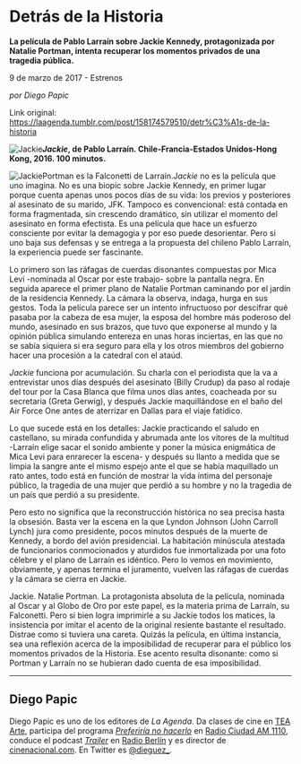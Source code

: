 # Detrás de la Historia

**La película de Pablo Larraín sobre Jackie Kennedy, protagonizada por Natalie Portman, intenta recuperar los momentos privados de una tragedia pública.**

9 de marzo de 2017 - Estrenos

_por Diego Papic_

Link original: https://laagenda.tumblr.com/post/158174579510/detr%C3%A1s-de-la-historia

![Jackie](https://64.media.tumblr.com/f570bfec467f4bd84b1a5055a8e70d79/tumblr_inline_pk077vVtfw1t6q87u_500.jpg)***Jackie*, de Pablo Larraín. Chile-Francia-Estados Unidos-Hong Kong, 2016. 100 minutos.**

![Jackie](https://64.media.tumblr.com/f570bfec467f4bd84b1a5055a8e70d79/tumblr_inline_pk077vVtfw1t6q87u_500.jpg)Portman es la Falconetti de Larraín.J*ackie* no es la película que uno imagina. No es una biopic sobre Jackie Kennedy, en primer lugar porque cuenta apenas unos pocos días de su vida: los previos y posteriores al asesinato de su marido, JFK. Tampoco es convencional: está contada en forma fragmentada, sin crescendo dramático, sin utilizar el momento del asesinato en forma efectista. Es una película que hace un esfuerzo consciente por evitar la demagogia y por eso puede desorientar. Pero si uno baja sus defensas y se entrega a la propuesta del chileno Pablo Larraín, la experiencia puede ser fascinante.

Lo primero son las ráfagas de cuerdas disonantes compuestas por Mica Levi -nominada al Oscar por este trabajo- sobre la pantalla negra. En seguida aparece el primer plano de Natalie Portman caminando por el jardín de la residencia Kennedy. La cámara la observa, indaga, hurga en sus gestos. Toda la película parece ser un intento infructuoso por descifrar qué pasaba por la cabeza de esa mujer, la esposa del hombre más poderoso del mundo, asesinado en sus brazos, que tuvo que exponerse al mundo y la opinión pública simulando entereza en unas horas inciertas, en las que no se sabía siquiera si era seguro para ella y los otros miembros del gobierno hacer una procesión a la catedral con el ataúd.

*Jackie* funciona por acumulación. Su charla con el periodista que la va a entrevistar unos días después del asesinato (Billy Crudup) da paso al rodaje del tour por la Casa Blanca que filma unos días antes, coacheada por su secretaria (Greta Gerwig), y después Jackie maquillándose en el baño del Air Force One antes de aterrizar en Dallas para el viaje fatídico.

Lo que sucede está en los detalles: Jackie practicando el saludo en castellano, su mirada confundida y abrumada ante los vítores de la multitud -Larraín elige sacar el sonido ambiente y poner la música enigmática de Mica Levi para enrarecer la escena- y después su llanto a medida que se limpia la sangre ante el mismo espejo ante el que se había maquillado un rato antes, todo está en función de mostrar la vida íntima del personaje público, la tragedia de una mujer que perdió a su hombre y no la tragedia de un país que perdió a su presidente.

Pero esto no significa que la reconstrucción histórica no sea precisa hasta la obsesión. Basta ver la escena en la que Lyndon Johnson (John Carroll Lynch) jura como presidente, pocos minutos después de la muerte de Kennedy, a bordo del avión presidencial. La habitación minúscula atestada de funcionarios conmocionados y aturdidos fue inmortalizada por una foto célebre y el plano de Larraín es idéntico. Pero lo vemos en movimiento, obviamente, y apenas termina el juramento, vuelven las ráfagas de cuerdas y la cámara se cierra en Jackie.

Jackie. Natalie Portman. La protagonista absoluta de la película, nominada al Oscar y al Globo de Oro por este papel, es la materia prima de Larraín, su Falconetti. Pero si bien logra imprimirle a su Jackie todos los matices, la insistencia por imitar el acento de la original resiente bastante el resultado. Distrae como si tuviera una careta. Quizás la película, en última instancia, sea una reflexión acerca de la imposibilidad de recuperar para el público los momentos privados de la Historia. Ese acento resulta disonante: como si Portman y Larraín no se hubieran dado cuenta de esa imposibilidad.

  




---

 Diego Papic
------------

 Diego Papic es uno de los editores de *La Agenda*. Da clases de cine en [TEA Arte](http://tea-arte.com.ar/), participa del programa *[Preferiría no hacerlo](http://preferiria-no-hacerlo.tumblr.com/)* en [Radio Ciudad AM 1110](http://www.buenosaires.gob.ar/radiociudad), conduce el podcast *[Trailer](http://www.radioberlin.com.ar/programas/trailer)* en [Radio Berlín](http://www.radioberlin.com.ar/) y es director de [cinenacional.com](http://www.cinenacional.com/). En Twitter es [@dieguez\_](https://twitter.com/dieguez_). 

